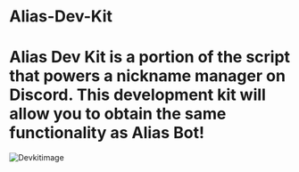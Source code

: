 # Alias-Dev-Kit
# Alias Dev Kit is a portion of the script that powers a nickname manager on Discord. This development kit will allow you to obtain the same functionality as Alias Bot!
![Devkitimage](https://media.discordapp.net/attachments/1117130242033733642/1121438539545055433/Alias_Dev_Kit.png)
